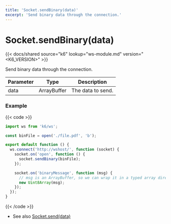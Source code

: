 ```yaml
---
title: 'Socket.sendBinary(data)'
excerpt: 'Send binary data through the connection.'
---
```


# Socket.sendBinary(data)

{{< docs/shared source="k6" lookup="ws-module.md" version="<K6_VERSION>" >}}

Send binary data through the connection.

| Parameter | Type        | Description       |
| --------- | ----------- | ----------------- |
| data      | ArrayBuffer | The data to send. |

### Example

{{< code >}}

```javascript
import ws from 'k6/ws';

const binFile = open('./file.pdf', 'b');

export default function () {
  ws.connect('http://wshost/', function (socket) {
    socket.on('open', function () {
      socket.sendBinary(binFile);
    });

    socket.on('binaryMessage', function (msg) {
      // msg is an ArrayBuffer, so we can wrap it in a typed array directly.
      new Uint8Array(msg);
    });
  });
}
```

{{< /code >}}

- See also [Socket.send(data)](https://grafana.com/docs/k6/<K6_VERSION>/javascript-api/k6-ws/socket/socket-send)

